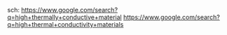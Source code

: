 sch: https://www.google.com/search?q=high+thermally+conductive+material https://www.google.com/search?q=high+thermal+conductivity+materials
